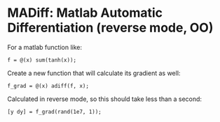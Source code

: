 # MADiff: Matlab Automatic Differentiation (reverse mode, OO)

For a matlab function like: 

    f = @(x) sum(tanh(x));

Create a new function that will calculate its gradient as well:

    f_grad = @(x) adiff(f, x);

Calculated in reverse mode, so this should take less than a second:

    [y dy] = f_grad(rand(1e7, 1));
